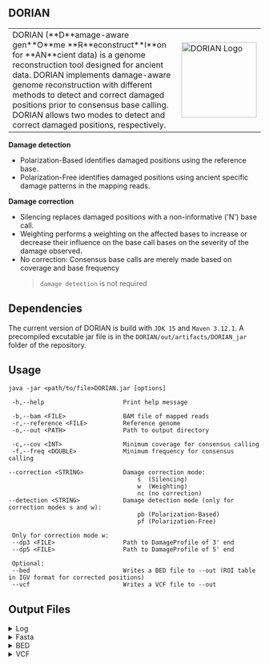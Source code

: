 ## DORIAN
<table>
    <tr>
        <td>
DORIAN (**D**amage-aware gen**O**me **R**econstruct**I**on for **AN**cient data) is a genome reconstruction tool designed for ancient data. DORIAN implements damage-aware genome reconstruction with different methods to detect and correct damaged positions prior to consensus base calling.  
DORIAN allows two modes to detect and correct damaged positions, respectively.  
        </td>
        <td>
            <img src="media/DORIAN.jpg>" alt="DORIAN Logo" width="150"/>
        </td>
    </tr>
</table>

**Damage detection**
* Polarization-Based identifies damaged positions using the reference base.
* Polarization-Free identifies damaged positions using ancient specific damage patterns in the mapping reads.

**Damage correction**
* Silencing replaces damaged positions with a non-informative ('N') base call.
* Weighting performs a weighting on the affected bases to increase or decrease their influence on the base call bases on the severity of the damage observed.
* No correction: Consensus base calls are merely made based on coverage and base frequency
    > ```damage detection``` is not required


## Dependencies
The current version of DORIAN is build with ```JDK 15``` and ```Maven 3.12.1```. A precompiled excutable jar file is in the ```DORIAN/out/artifacts/DORIAN_jar``` folder of the repository.

## Usage
`````
java -jar <path/to/file>DORIAN.jar [options]

 -h,--help                      Print help message

 -b,--bam <FILE>                BAM file of mapped reads
 -r,--reference <FILE>          Reference genome
 -o,--out <PATH>                Path to output directory

 -c,--cov <INT>                 Minimum coverage for consensus calling
 -f,--freq <DOUBLE>             Minimum frequency for consensus calling

--correction <STRING>           Damage correction mode: 
                                    s  (Silencing)
                                    w  (Weighting)
                                    nc (no correction)
--detection <STRING>            Damage detection mode (only for correction modes s and w):
                                    pb (Polarization-Based)
                                    pf (Polarization-Free)  

 Only for correction mode w:                               
 --dp3 <FILE>                   Path to DamageProfile of 3' end
 --dp5 <FILE>                   Path to DamageProfile of 5' end
 
 Optional:
 --bed                          Writes a BED file to --out (ROI table in IGV format for corrected positions)
 --vcf                          Writes a VCF file to --out
`````

## Output Files
<details>
<summary>Log</summary>
The log file contains a listing of the specified cli parameters for the given run. In addition, it lists all positions that were considered for correction (in <code>no correction</code> mode, all positions are listed) and some general information on the position.

* <code>CHROM</code>: The name of the reference sequence
* <code>POS</code>: The position in the reference sequence
* <code>REF</code>: The reference base at <code>POS</code>
* <code>COV</code>: The read coverage observed at <code>POS</code> prior correction
* <code>ALLELE_COUNTS_PRIOR</code>: Counts of observed bases prior correction
* <code>ALLELE_COUNTS_CORRECTED</code>: Counts of corrected bases (excluding N's)
* <code>BASE_CALL</code>: Final base call for the position as included in the Fasta
* <code>BASE_FREQ</code>: Frequency with which the <code>BASE_CALL</code> was made (always <code>-1.0</code> for N's, as a N is only called if the coverage or frequency for another base call is too low)
</details>


<details>
<summary>Fasta</summary>
Reconstructed sequence of the input sample. As header, the sample name as specified in the BAM file name and the chosen correction mode are used
</details>


<details>
<summary>BED</summary>

> Only for runs where ```--correction```is either ```w```  or ```s```.

File that can be loaded to IGV ([Interactive Genome Viewer](https://igv.org)) together with the BAM and reference file to closer inspect the corrected positions. This highlights the positions on which a correction was performed as well as the two previous and following positions.

</details>


<details>
<summary>VCF</summary>
File similar to VCF files generated in GATK's UnifiedGenotyper or HalotypeCaller. 

If ```--correction``` is ```w```, weights which are not a whole number are rounded to the next integer in the AD tag of the VCF file.
</details>